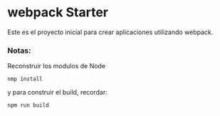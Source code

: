 # webpack Starter

Este es el proyecto inicial para crear aplicaciones utilizando webpack.

### Notas:
Reconstruir los modulos de Node
```
nmp install
```


y para construir el build, recordar:
```
npm run build
```
